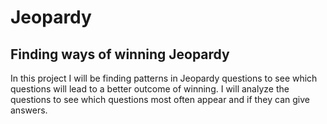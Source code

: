 # Jeopardy

## Finding ways of winning Jeopardy

In this project I will be finding patterns in Jeopardy questions to see which questions will lead to a better outcome of winning. I will analyze the questions to see which questions most often appear and if they can give answers.
